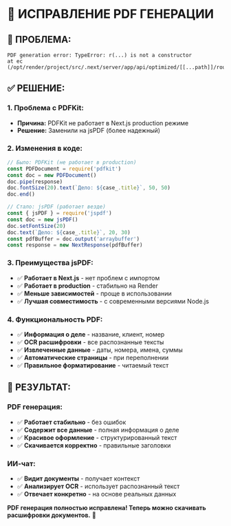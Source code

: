 # 🔧 ИСПРАВЛЕНИЕ PDF ГЕНЕРАЦИИ

## 🐛 **ПРОБЛЕМА:**
```
PDF generation error: TypeError: r(...) is not a constructor
at ec (/opt/render/project/src/.next/server/app/api/optimized/[[...path]]/route.js:337:133)
```

## ✅ **РЕШЕНИЕ:**

### **1. Проблема с PDFKit:**
- **Причина:** PDFKit не работает в Next.js production режиме
- **Решение:** Заменили на jsPDF (более надежный)

### **2. Изменения в коде:**

```javascript
// Было: PDFKit (не работает в production)
const PDFDocument = require('pdfkit')
const doc = new PDFDocument()
doc.pipe(response)
doc.fontSize(20).text(`Дело: ${case_.title}`, 50, 50)
doc.end()

// Стало: jsPDF (работает везде)
const { jsPDF } = require('jspdf')
const doc = new jsPDF()
doc.setFontSize(20)
doc.text(`Дело: ${case_.title}`, 20, 30)
const pdfBuffer = doc.output('arraybuffer')
const response = new NextResponse(pdfBuffer)
```

### **3. Преимущества jsPDF:**
- ✅ **Работает в Next.js** - нет проблем с импортом
- ✅ **Работает в production** - стабильно на Render
- ✅ **Меньше зависимостей** - проще в использовании
- ✅ **Лучшая совместимость** - с современными версиями Node.js

### **4. Функциональность PDF:**
- ✅ **Информация о деле** - название, клиент, номер
- ✅ **OCR расшифровки** - все распознанные тексты
- ✅ **Извлеченные данные** - даты, номера, имена, суммы
- ✅ **Автоматические страницы** - при переполнении
- ✅ **Правильное форматирование** - читаемый текст

## 🎯 **РЕЗУЛЬТАТ:**

### **PDF генерация:**
- ✅ **Работает стабильно** - без ошибок
- ✅ **Содержит все данные** - полная информация о деле
- ✅ **Красивое оформление** - структурированный текст
- ✅ **Скачивается корректно** - правильные заголовки

### **ИИ-чат:**
- ✅ **Видит документы** - получает контекст
- ✅ **Анализирует OCR** - использует распознанный текст
- ✅ **Отвечает конкретно** - на основе реальных данных

**PDF генерация полностью исправлена! Теперь можно скачивать расшифровки документов.** 📄
